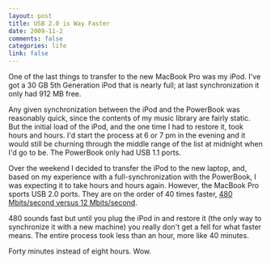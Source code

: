 ```yaml
--- 
layout: post
title: USB 2.0 is Way Faster
date: 2009-11-2
comments: false
categories: life
link: false
---
```

One of the last things to transfer to the new MacBook Pro was my iPod. I've got a 30 GB 5th Generation iPod that is nearly full; at last synchronization it only had 912 MB free.

Any given synchronization between the iPod and the PowerBook was reasonably quick, since the contents of my music library are fairly static. But the initial load of the iPod, and the one time I had to restore it, took hours and hours. I'd start the process at 6 or 7 pm in the evening and it would still be churning through the middle range of the list at midnight when I'd go to be. The PowerBook only had USB 1.1 ports.

Over the weekend I decided to transfer the iPod to the new laptop, and, based on my experience with a full-synchronization with the PowerBook, I was expecting it to take hours and hours again. However, the MacBook Pro sports USB 2.0 ports. They are on the order of 40 times faster, <a title="Universal Serial Bus" href="http://en.wikipedia.org/wiki/Universal_Serial_Bus" target="_blank">480 Mbits/second versus 12 Mbits/second</a>.

480 sounds fast but until you plug the iPod in and restore it (the only way to synchronize it with a new machine) you really don't get a fell for what faster means. The entire process took less than an hour, more like 40 minutes.

Forty minutes instead of eight hours. Wow.
